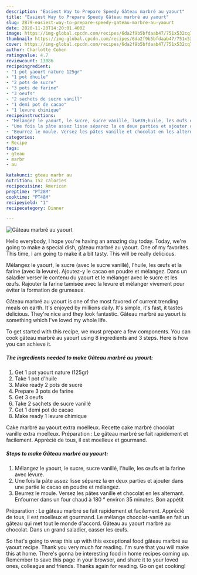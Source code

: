 ```yaml
---
description: "Easiest Way to Prepare Speedy Gâteau marbré au yaourt"
title: "Easiest Way to Prepare Speedy Gâteau marbré au yaourt"
slug: 2879-easiest-way-to-prepare-speedy-gateau-marbre-au-yaourt
date: 2020-11-20T14:20:01.400Z
image: https://img-global.cpcdn.com/recipes/6da2f9b5bfdaab47/751x532cq70/gateau-marbre-au-yaourt-photo-principale-de-la-recette.jpg
thumbnail: https://img-global.cpcdn.com/recipes/6da2f9b5bfdaab47/751x532cq70/gateau-marbre-au-yaourt-photo-principale-de-la-recette.jpg
cover: https://img-global.cpcdn.com/recipes/6da2f9b5bfdaab47/751x532cq70/gateau-marbre-au-yaourt-photo-principale-de-la-recette.jpg
author: Charlotte Cohen
ratingvalue: 4.7
reviewcount: 13086
recipeingredient:
- "1 pot yaourt nature 125gr"
- "1 pot dhuile"
- "2 pots de sucre"
- "3 pots de farine"
- "3 oeufs"
- "2 sachets de sucre vanill"
- "1 demi pot de cacao"
- "1 levure chimique"
recipeinstructions:
- "Mélangez le yaourt, le sucre, sucre vanillé, l&#39;huile, les œufs et la farine avec levure."
- "Une fois la pâte assez lisse séparez la en deux parties et ajouter dans une partie le cacao en poudre et mélangez."
- "Beurrez le moule. Versez les pâtes vanille et chocolat en les alternant. Enfourner dans un four chaud à 180 ° environ 35 minutes. Bon appétit"
categories:
- Recipe
tags:
- gteau
- marbr
- au

katakunci: gteau marbr au 
nutrition: 152 calories
recipecuisine: American
preptime: "PT28M"
cooktime: "PT48M"
recipeyield: "1"
recipecategory: Dinner

---
```



![Gâteau marbré au yaourt](https://img-global.cpcdn.com/recipes/6da2f9b5bfdaab47/751x532cq70/gateau-marbre-au-yaourt-photo-principale-de-la-recette.jpg)

Hello everybody, I hope you're having an amazing day today. Today, we're going to make a special dish, gâteau marbré au yaourt. One of my favorites. This time, I am going to make it a bit tasty. This will be really delicious.

Mélangez le yaourt, le sucre (avec le sucre vanillé), l&#39;huile, les œufs et la farine (avec la levure). Ajoutez-y le cacao en poudre et mélangez. Dans un saladier verser le contenu du yaourt et le mélanger avec le sucre et les œufs. Rajouter la farine tamisée avec la levure et mélanger vivement pour éviter la formation de grumeaux.

Gâteau marbré au yaourt is one of the most favored of current trending meals on earth. It's enjoyed by millions daily. It's simple, it's fast, it tastes delicious. They're nice and they look fantastic. Gâteau marbré au yaourt is something which I've loved my whole life.


To get started with this recipe, we must prepare a few components. You can cook gâteau marbré au yaourt using 8 ingredients and 3 steps. Here is how you can achieve it.

<!--inarticleads1-->

##### The ingredients needed to make Gâteau marbré au yaourt:

1. Get 1 pot yaourt nature (125gr)
1. Take 1 pot d&#39;huile
1. Make ready 2 pots de sucre
1. Prepare 3 pots de farine
1. Get 3 oeufs
1. Take 2 sachets de sucre vanillé
1. Get 1 demi pot de cacao
1. Make ready 1 levure chimique


Cake marbré au yaourt extra moelleux. Recette cake marbré chocolat vanille extra moelleux. Préparation : Le gâteau marbré se fait rapidement et facilement. Apprécié de tous, il est moelleux et gourmand. 

<!--inarticleads2-->

##### Steps to make Gâteau marbré au yaourt:

1. Mélangez le yaourt, le sucre, sucre vanillé, l&#39;huile, les œufs et la farine avec levure.
1. Une fois la pâte assez lisse séparez la en deux parties et ajouter dans une partie le cacao en poudre et mélangez.
1. Beurrez le moule. Versez les pâtes vanille et chocolat en les alternant. Enfourner dans un four chaud à 180 ° environ 35 minutes. Bon appétit


Préparation : Le gâteau marbré se fait rapidement et facilement. Apprécié de tous, il est moelleux et gourmand. Le mélange chocolat-vanille en fait un gâteau qui met tout le monde d&#39;accord. Gâteau au yaourt marbré au chocolat. Dans un grand saladier, casser les œufs. 

So that's going to wrap this up with this exceptional food gâteau marbré au yaourt recipe. Thank you very much for reading. I'm sure that you will make this at home. There's gonna be interesting food in home recipes coming up. Remember to save this page in your browser, and share it to your loved ones, colleague and friends. Thanks again for reading. Go on get cooking!
